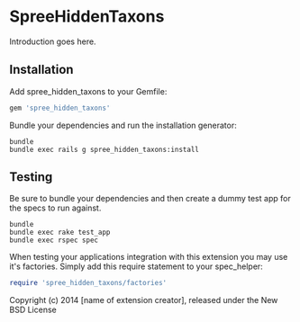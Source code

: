 SpreeHiddenTaxons
=================

Introduction goes here.

Installation
------------

Add spree_hidden_taxons to your Gemfile:

```ruby
gem 'spree_hidden_taxons'
```

Bundle your dependencies and run the installation generator:

```shell
bundle
bundle exec rails g spree_hidden_taxons:install
```

Testing
-------

Be sure to bundle your dependencies and then create a dummy test app for the specs to run against.

```shell
bundle
bundle exec rake test_app
bundle exec rspec spec
```

When testing your applications integration with this extension you may use it's factories.
Simply add this require statement to your spec_helper:

```ruby
require 'spree_hidden_taxons/factories'
```

Copyright (c) 2014 [name of extension creator], released under the New BSD License
